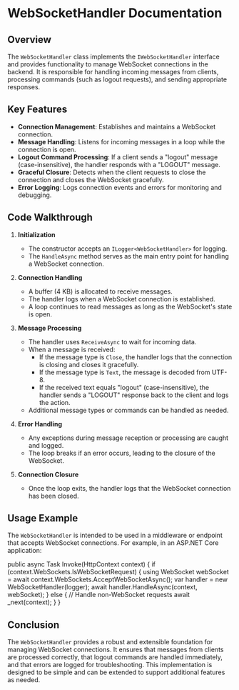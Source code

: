 # WebSocketHandler Documentation

## Overview
The `WebSocketHandler` class implements the `IWebSocketHandler` interface and provides functionality to manage WebSocket connections in the backend. It is responsible for handling incoming messages from clients, processing commands (such as logout requests), and sending appropriate responses.

## Key Features
- **Connection Management**: Establishes and maintains a WebSocket connection.
- **Message Handling**: Listens for incoming messages in a loop while the connection is open.
- **Logout Command Processing**: If a client sends a "logout" message (case-insensitive), the handler responds with a "LOGOUT" message.
- **Graceful Closure**: Detects when the client requests to close the connection and closes the WebSocket gracefully.
- **Error Logging**: Logs connection events and errors for monitoring and debugging.

## Code Walkthrough
1. **Initialization**
   - The constructor accepts an `ILogger<WebSocketHandler>` for logging.
   - The `HandleAsync` method serves as the main entry point for handling a WebSocket connection.

2. **Connection Handling**
   - A buffer (4 KB) is allocated to receive messages.
   - The handler logs when a WebSocket connection is established.
   - A loop continues to read messages as long as the WebSocket's state is open.

3. **Message Processing**
   - The handler uses `ReceiveAsync` to wait for incoming data.
   - When a message is received:
     - If the message type is `Close`, the handler logs that the connection is closing and closes it gracefully.
     - If the message type is `Text`, the message is decoded from UTF-8.
     - If the received text equals "logout" (case-insensitive), the handler sends a "LOGOUT" response back to the client and logs the action.
   - Additional message types or commands can be handled as needed.

4. **Error Handling**
   - Any exceptions during message reception or processing are caught and logged.
   - The loop breaks if an error occurs, leading to the closure of the WebSocket.

5. **Connection Closure**
   - Once the loop exits, the handler logs that the WebSocket connection has been closed.

## Usage Example
The `WebSocketHandler` is intended to be used in a middleware or endpoint that accepts WebSocket connections. For example, in an ASP.NET Core application:

public async Task Invoke(HttpContext context) { if (context.WebSockets.IsWebSocketRequest) { using WebSocket webSocket = await context.WebSockets.AcceptWebSocketAsync(); var handler = new WebSocketHandler(logger); await handler.HandleAsync(context, webSocket); } else { // Handle non-WebSocket requests await _next(context); } }



## Conclusion
The `WebSocketHandler` provides a robust and extensible foundation for managing WebSocket connections. It ensures that messages from clients are processed correctly, that logout commands are handled immediately, and that errors are logged for troubleshooting. This implementation is designed to be simple and can be extended to support additional features as needed.
